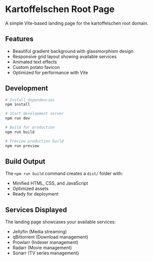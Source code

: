 # Kartoffelschen Root Page

A simple Vite-based landing page for the kartoffelschen root domain.

## Features

- Beautiful gradient background with glassmorphism design
- Responsive grid layout showing available services
- Animated text effects
- Custom potato favicon
- Optimized for performance with Vite

## Development

```bash
# Install dependencies
npm install

# Start development server
npm run dev

# Build for production
npm run build

# Preview production build
npm run preview
```

## Build Output

The `npm run build` command creates a `dist/` folder with:

- Minified HTML, CSS, and JavaScript
- Optimized assets
- Ready for deployment

## Services Displayed

The landing page showcases your available services:

- Jellyfin (Media streaming)
- qBittorrent (Download management)
- Prowlarr (Indexer management)
- Radarr (Movie management)
- Sonarr (TV series management)
